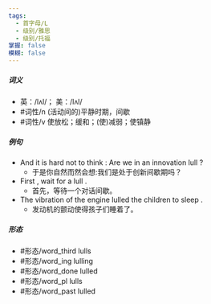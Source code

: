 ```yaml
---
tags:
  - 首字母/L
  - 级别/雅思
  - 级别/托福
掌握: false
模糊: false
---
```

##### 词义
- 英：/lʌl/； 美：/lʌl/
- #词性/n  (活动间的)平静时期，间歇
- #词性/v  使放松；缓和；(使)减弱；使镇静
##### 例句
- And it is hard not to think : Are we in an innovation lull ?
	- 于是你自然而然会想:我们是处于创新间歇期吗？
- First , wait for a lull .
	- 首先，等待一个对话间歇。
- The vibration of the engine lulled the children to sleep .
	- 发动机的颤动使得孩子们睡着了。
##### 形态
- #形态/word_third lulls
- #形态/word_ing lulling
- #形态/word_done lulled
- #形态/word_pl lulls
- #形态/word_past lulled

